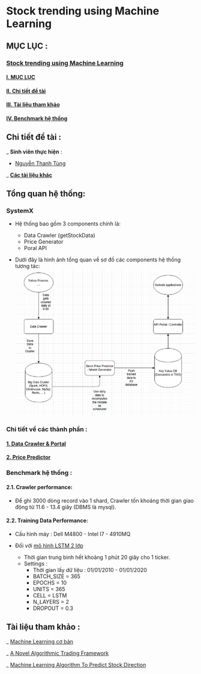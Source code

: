 # Stock trending using Machine Learning

## MỤC LỤC : 

### [Stock trending using Machine Learning](#stock-trending-using-machine-learning)

#### [I. MỤC LỤC](#mục-lục-)

#### [II. Chi tiết đề tài](#chi-tiết-đề-tài-)

#### [III. Tài liệu tham khảo](#tài-liệu-tham-khảo-)

#### [IV. Benchmark hệ thống](#benchmark-hệ-thống-)

## Chi tiết đề tài : 

_ **Sinh viên thực hiện** : 

- [Nguyễn Thanh Tùng](https://github.com/pinezapple)

_ [**Các tài liệu khác**](https://drive.google.com/open?id=1bVA8XYJ_cDb9mNIbi9VGlNTvnni_0VFJ)

## Tổng quan hệ thống:

### SystemX

- Hệ thống bao gồm 3 components chính là:
    + Data Crawler (getStockData)
    + Price Generator
    + Poral API

- Dưới đây là hình ảnh tổng quan về sơ đồ  các components hệ thống tương tác:
![SystemOverall](Picture/image.png)

### Chi tiết về các thành phần :

#### [1. Data Crawler & Portal](https://github.com/pinezapple/20202-Stock-Project/tree/main/systemX)

#### [2. Price Predictor](https://github.com/ThanhPP/HUST_20192_Project2/tree/master/systemX/Price_Generator)


### Benchmark hệ thống : 

#### 2.1. Crawler performance:
+ Để ghi 3000 dòng record vào 1 shard, Crawler tốn khoảng thời gian giao động từ 11.6 - 13.4 giây (DBMS là mysql).

#### 2.2. Training Data Performance: 

+ Cấu hình máy : Dell M4800 - Intel I7 - 4910MQ

+ Đối với [mô hình LSTM 2 lớp](https://github.com/ThanhPP/HUST_20192_Project2/tree/master/systemX/Price_Generator#2-m%C3%B4-h%C3%ACnh-lstm-2-l%E1%BB%9Bp--1)
    - Thời gian trung bình hết khoảng 1 phút 20 giây cho 1 ticker.
    - Settings :
      - Thời gian lấy dữ liệu : 01/01/2010 - 01/01/2020
      - BATCH_SIZE = 365
      - EPOCHS = 10
      - UNITS = 365
      - CELL = LSTM
      - N_LAYERS = 2
      - DROPOUT = 0.3

## Tài liệu tham khảo : 

_ [Machine Learning cơ bản](https://drive.google.com/open?id=0B7ujsutwirjXLXlwcnZUTjVVRXVjd19WNlVmREdac0xFNGIw)

_ [A Novel Algorithmic Trading Framework](https://drive.google.com/open?id=0B7ujsutwirjXc2YzVWdYWUZUZnBzNEp1MXotNVhrUEpfTmlj)

_ [Machine Learning Algorithm To Predict Stock Direction](https://medium.com/@jasonbamford/machine-learning-algorithm-to-predict-stock-direction-d54b7666cc7c)
